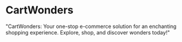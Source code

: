 # CartWonders
"CartWonders: Your one-stop e-commerce solution for an enchanting shopping experience. Explore, shop, and discover wonders today!"
